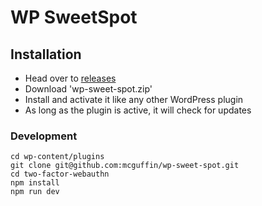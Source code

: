 WP SweetSpot
============

Installation
------------
 - Head over to [releases](../../releases)
 - Download 'wp-sweet-spot.zip'
 - Install and activate it like any other WordPress plugin
 - As long as the plugin is active, it will check for updates

### Development
```
cd wp-content/plugins
git clone git@github.com:mcguffin/wp-sweet-spot.git
cd two-factor-webauthn
npm install
npm run dev
```

